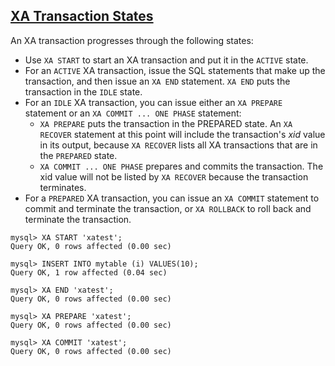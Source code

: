 ## [XA Transaction States](http://dev.mysql.com/doc/refman/5.6/en/xa-states.html)

An XA transaction progresses through the following states:

+ Use `XA START` to start an XA transaction and put it in the `ACTIVE` state.
+ For an `ACTIVE` XA transaction, issue the SQL statements that make up the transaction, and then issue an `XA END` statement. `XA END` puts the transaction in the `IDLE` state.
+ For an `IDLE` XA transaction, you can issue either an `XA PREPARE` statement or an `XA COMMIT ... ONE PHASE` statement:
    + `XA PREPARE` puts the transaction in the PREPARED state. An `XA RECOVER` statement at this point will include the transaction's *xid* value in its output, because `XA RECOVER` lists all XA transactions that are in the `PREPARED` state.
    + `XA COMMIT ... ONE PHASE` prepares and commits the transaction. The xid value will not be listed by `XA RECOVER` because the transaction terminates.
+ For a `PREPARED` XA transaction, you can issue an `XA COMMIT` statement to commit and terminate the transaction, or `XA ROLLBACK` to roll back and terminate the transaction.

~~~mysql
mysql> XA START 'xatest';
Query OK, 0 rows affected (0.00 sec)

mysql> INSERT INTO mytable (i) VALUES(10);
Query OK, 1 row affected (0.04 sec)

mysql> XA END 'xatest';
Query OK, 0 rows affected (0.00 sec)

mysql> XA PREPARE 'xatest';
Query OK, 0 rows affected (0.00 sec)

mysql> XA COMMIT 'xatest';
Query OK, 0 rows affected (0.00 sec)
~~~